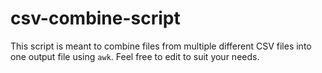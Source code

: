 # csv-combine-script

This script is meant to combine files from multiple different CSV files into one output file using `awk`. Feel free to edit to suit your needs. 
